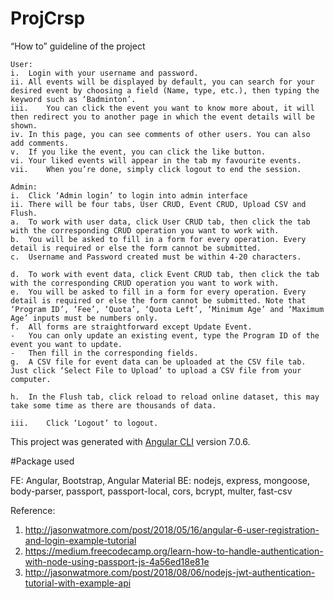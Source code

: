 # ProjCrsp

 “How to” guideline of the project

    User:
    i.	Login with your username and password.
    ii.	All events will be displayed by default, you can search for your desired event by choosing a field (Name, type, etc.), then typing the keyword such as ‘Badminton’.
    iii.	You can click the event you want to know more about, it will then redirect you to another page in which the event details will be shown.
    iv.	In this page, you can see comments of other users. You can also add comments.
    v.	If you like the event, you can click the like button.
    vi.	Your liked events will appear in the tab my favourite events.
    vii.	When you’re done, simply click logout to end the session.
    
    Admin:
    i.	Click ‘Admin login’ to login into admin interface
    ii.	There will be four tabs, User CRUD, Event CRUD, Upload CSV and Flush.
    a.	To work with user data, click User CRUD tab, then click the tab with the corresponding CRUD operation you want to work with.
    b.	You will be asked to fill in a form for every operation. Every detail is required or else the form cannot be submitted.
    c.	Username and Password created must be within 4-20 characters.
    
    d.	To work with event data, click Event CRUD tab, then click the tab with the corresponding CRUD operation you want to work with.
    e.	You will be asked to fill in a form for every operation. Every detail is required or else the form cannot be submitted. Note that ‘Program ID’, ‘Fee’, ‘Quota’, ‘Quota Left’, ‘Minimum Age’ and ‘Maximum Age’ inputs must be numbers only.
    f.	All forms are straightforward except Update Event.
    -	You can only update an existing event, type the Program ID of the event you want to update.
    -	Then fill in the corresponding fields.
    g.	A CSV file for event data can be uploaded at the CSV file tab. Just click ‘Select File to Upload’ to upload a CSV file from your computer.
    
    h.	In the Flush tab, click reload to reload online dataset, this may take some time as there are thousands of data.
    
    iii.	Click ‘Logout’ to logout.

This project was generated with [Angular CLI](https://github.com/angular/angular-cli) version 7.0.6.

#Package used

FE: Angular, Bootstrap, Angular Material
BE: nodejs, express, mongoose, body-parser, passport, passport-local, cors, bcrypt, multer, fast-csv


Reference:
  1. http://jasonwatmore.com/post/2018/05/16/angular-6-user-registration-and-login-example-tutorial
  2. https://medium.freecodecamp.org/learn-how-to-handle-authentication-with-node-using-passport-js-4a56ed18e81e
  3. http://jasonwatmore.com/post/2018/08/06/nodejs-jwt-authentication-tutorial-with-example-api
